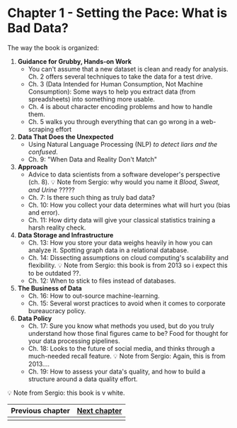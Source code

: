 # Chapter 1 - Setting the Pace: What is Bad Data?

The way the book is organized:

1. **Guidance for Grubby, Hands-on Work**
    - You can't assume that a new dataset is clean and ready for analysis. Ch. 2 offers several techniques to take the data for a test drive.
    - Ch. 3 (Data Intended for Human Consumption, Not Machine Consumption): Some ways to help you extract data (from spreadsheets) into something more usable.
    - Ch. 4 is about character encoding problems and how to handle them.
    - Ch. 5 walks you through everything that can go wrong in a web-scraping effort
2. **Data That Does the Unexpected**
    - Using Natural Language Processing (NLP) _to detect liars and the confused_.
    - Ch. 9: "When Data and Reality Don't Match"
3. **Approach**
    - Advice to data scientists from a software developer's perspective (ch. 8). :bulb: Note from Sergio: why would you name it _Blood, Sweat, and Urine_ ?????
    - Ch. 7: Is there such thing as truly bad data?
    - Ch. 10: How you collect your data determines what will hurt you (bias and error).
    - Ch. 11: How dirty data will give your classical statistics training a harsh reality check.
4. **Data Storage and Infrastructure**
    - Ch. 13: How you store your data weighs heavily in how you can analyze it. Spotting graph data in a relational database.
    - Ch. 14: Dissecting assumptions on cloud computing's scalability and flexibility. :bulb: Note from Sergio: this book is from 2013 so i expect this to be outdated ??. 
    - Ch. 12: When to stick to files instead of databases.
5. **The Business of Data**
    - Ch. 16: How to out-source machine-learning.
    - Ch. 15: Several worst practices to avoid when it comes to corporate bureaucracy policy.
6. **Data Policy**
    - Ch. 17: Sure you know what methods you used, but do you truly understand how those final figures came to be? Food for thought for your data processing pipelines.
    - Ch. 18: Looks to the future of social media, and thinks through a much-needed recall feature. :bulb: Note from Sergio: Again, this is from 2013....
    - Ch. 19: How to assess your data's quality, and how to build a structure around a data quality effort.

:bulb: Note from Sergio: this book is v white. 


| Previous chapter | [Next chapter](02-does-this-data-smell-funny) |
|:------------------------------------------:|:---------------------------:|
| | |
